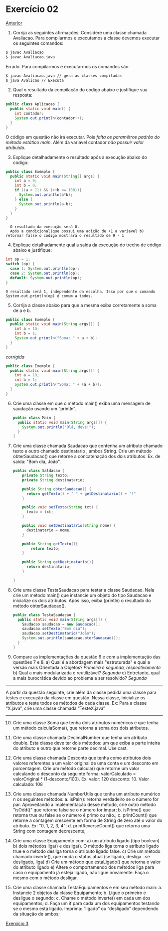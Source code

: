 # Exercício 02
[Anterior](exercicio01.md)

1. Corrija as seguintes afirmações: Considere uma classe chamada Avaliacao. Para compilarmos e executamos a
classe devemos executar os seguintes comandos:
```BASH
$ javac Avaliacao
$ javac Avaliacao.java

```

Errado. Para compilarmos e executarmos os comandos são:

```BASH
$ javac Avaliacao.java // gera as classes compiladas
$ java Avalicao // Executa
```
2. Qual o resultado da compilação do código abaixo e justifique sua resposta:

```Java
public class Aplicacao {
  public static void main() {
    int contador;
    System.out.println(contador++);
  }
}
```
O código em questão não irá executar. Pois *falta os paramêtros padrão do método estático main*. Além da variável contador *não possuir valor atribuido*.

3. Explique detalhadamente o resultado após a execução abaixo do código:

```Java
public class Exemplo {
  public static void main(String[] args) {
    int a = 9;
    int b = 0;
    if ((a > 11) && (++b <= 100)){
      System.out.println(a*b);
    } else {
      System.out.println(a-b);
    }
  }
}
```
```
  O resultado da execução será 8.
  Após a condicional(que possui uma adição de +1 a variavel b) retornar false o código mostrará o resultado de 9 - 1
```

4. Explique detalhadamente qual a saída da execução do trecho de código abaixo e
    justifique:
```Java
int op = 1;
switch (op) {
  case 1: System.out.println(op);
  case 2: System.out.println(op);
  default: System.out.println(op);
}
```
```
O resultado será 1, independente da escolha. Isso por que o comando System.out.println(op) é comum a todos.
```
5. Corrija a classe abaixo para que a mesma exiba corretamente a soma de a e b.

```Java
public class Exemplo {
  public static void main(String args[]) {
    int a = 10;
    int b = 1;
    System.out.println("Soma: " + a + b);
  }
}
```
_corrigida_
```Java
public class Exemplo {
  public static void main(String args[]) {
    int a = 10;
    int b = 1;
    System.out.println("Soma: " + (a + b));
  }
}
```

6. Crie uma classe em que o método main() exiba uma mensagem de saudação
    usando um “println”.
    ```Java
    public class Main {
      public static void main(String args[]) {
        System.out.println("Olá, devs!");
      }
    }
    ```

7. Crie uma classe chamada Saudacao que contenha um atributo chamado texto e
    outro chamado destinatario , ambos String. Crie um método obterSaudacao() que
    retorne a concatenação dos dois atributos. Ex. de saída: "Bom dia, João".

    ```Java
    public class Saldacao {
        private String texto;
        private String destinatario;

        public String obterSaudacao() {
          return getTexto() + " " + getDestinatario() + "!"
        }

        public void setTexto(String txt) {
          texto = txt;
        }

        public void setDestinatario(String nome) {
          destinatario = nome;
        }

        public String getTexto(){
            return texto;
        }

        public String getDestinatario(){
          return destinatario;
        }

    }
    ```

8. Crie uma classe TestaSaudacao para testar a classe Saudacao. Nela crie um
    método main() que instancie um objeto do tipo Saudacao e inicialize os dois
    atributos. Após isso, exiba (println) o resultado do método obterSaudacao().
    ```Java
    public class TestaSaudacao {
      public static void main(String args[]) {
        Saudacao saudacao = new Saudacao();
        saudacao.setTexto("Bom dia");
        saudacao.setDestinatario("João");
        System.out.println(saudacao.bterSaudacao());
      }
    }
    ```
9. Compare as implementações da questão 6 e com a implementação das questões
    7 e 8.
    a) Qual é a abordagem mais "estruturada" e qual a versão mais Orientada a
    Objetos?
     *Primeira e segunda, respectivamente*
    b) Qual a mais modularizada e reutilizável?
    *Segunda*
    c) Entretanto, qual a mais burocrática devido ao problema a ser resolvido?
    *Segunda*

<hr>

A partir da questão seguinte, crie além da classe pedida uma classe para testes e execução da classe em questão. Nessa classe, inicialize os atributos e teste todos os métodos de cada classe. Ex: Para a classe “X.java”, crie uma classe chamada “TesteX.java”

<hr>

10. Crie uma classe Soma que tenha dois atributos numéricos e que tenha um método calculaSoma(), que retorna a soma dos dois atributos.
11. Crie uma classe chamada DecimalNumber que tenha um atributo double. Esta classe deve ter dois métodos: um que exiba a parte inteira do atributo e outro que retorne parte decimal. Use cast.
12. Crie uma classe chamada Desconto que tenha como atributos dois valores referentes a um valor original de uma conta e um desconto em porcentagem. Crie um método calcula() que retorne um valor calculando o desconto da seguinte forma: valorCalculado = valorOriginal * (1-desconto/100). Ex: valor: 120 desconto: 10. Valor calculado: 108
13. Crie uma classe chamada NumberUtils que tenha um atributo numérico n os seguintes métodos:
       a. isPair(): retorna verdadeiro se o número for par. Aproveitando a implementação desse método, crie outro método "isOdd()" que retorne false se o número for ímpar;
       b. isPrime() que retorna true ou false se o número é primo ou não.;
       c. printCount() que retorne a contagem crescente em forma de String de zero até o valor do atributo. Ex: "0, 1, 2, 3, 4";
       d. printReverseCount() que retorna uma String com contagem decrescente;
14. Crie uma classe Equipamento com:
    a) um atributo ligado (tipo boolean)
    b) dois métodos liga() e desliga(). O método liga torna o atributo ligado true e o método desliga torna o atributo ligado false.
    c) Crie um método chamado inverte(), que muda o status atual (se ligado, desliga...se desligado, liga)
    d) Crie um método que estaLigado() que retorna o valor do atributo ligado
    e) Altere o comportamendo dos métodos liga para caso o equipamento já
      esteja ligado, não ligue novamente. Faça o mesmo com o método desligar.

15. Crie uma classe chamada TestaEquipamentos e em seu método main:
    a. Instancie 2 objetos da classe Equipamento;
    b. Ligue o primeiro e desligue o segundo;
    c. Chame o método inverte() em cada um dos equipamentos;
    d. Faça um if para cada um dos equipamentos testando se o mesmo está ligado. Imprima: “ligado” ou “desligado” dependendo da situação de ambos;


[Exercício 3](exercicio03.md)
